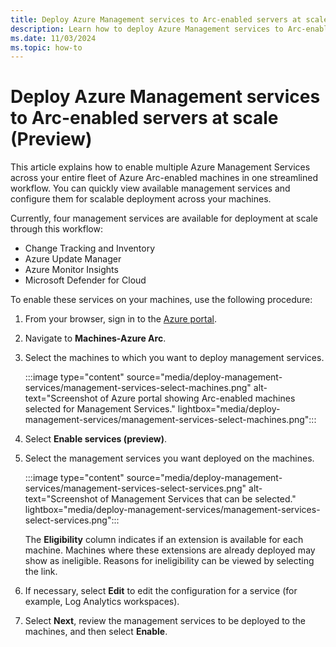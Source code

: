 ```yaml
---
title: Deploy Azure Management services to Arc-enabled servers at scale
description: Learn how to deploy Azure Management services to Arc-enabled servers at scale.
ms.date: 11/03/2024
ms.topic: how-to
---
```


# Deploy Azure Management services to Arc-enabled servers at scale (Preview)

This article explains how to enable multiple Azure Management Services across your entire fleet of Azure Arc-enabled machines in one streamlined workflow. You can quickly view available management services and configure them for scalable deployment across your machines. 

Currently, four management services are available for deployment at scale through this workflow:

- Change Tracking and Inventory
- Azure Update Manager
- Azure Monitor Insights
- Microsoft Defender for Cloud

To enable these services on your machines, use the following procedure:

1. From your browser, sign in to the [Azure portal](https://portal.azure.com/).

1. Navigate to **Machines-Azure Arc**.

1. Select the machines to which you want to deploy management services.

    :::image type="content" source="media/deploy-management-services/management-services-select-machines.png" alt-text="Screenshot of Azure portal showing Arc-enabled machines selected for Management Services." lightbox="media/deploy-management-services/management-services-select-machines.png":::
   
1. Select **Enable services (preview)**.

1. Select the management services you want deployed on the machines.

    :::image type="content" source="media/deploy-management-services/management-services-select-services.png" alt-text="Screenshot of Management Services that can be selected." lightbox="media/deploy-management-services/management-services-select-services.png":::

    The **Eligibility** column indicates if an extension is available for each machine. Machines where these extensions are already deployed may show as ineligible. Reasons for ineligibility can be viewed by selecting the link.

1. If necessary, select **Edit** to edit the configuration for a service (for example, Log Analytics workspaces).

1. Select **Next**, review the management services to be deployed to the machines, and then select **Enable**.



